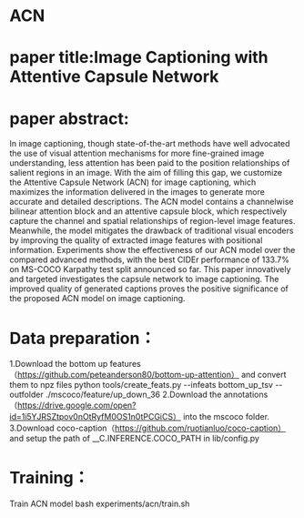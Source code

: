 # ACN
# paper title:Image Captioning with Attentive Capsule Network
# paper abstract:
In image captioning, though state-of-the-art methods have well advocated the use of visual attention mechanisms for more fine-grained image understanding, less attention has been paid to the position relationships of salient regions in an image. With
the aim of filling this gap, we customize the Attentive Capsule Network (ACN) for image captioning, which maximizes the information delivered in the images to generate more accurate and detailed descriptions. The ACN model contains a channelwise bilinear attention block and an attentive capsule block, which respectively capture the channel
and spatial relationships of region-level image features. Meanwhile, the model mitigates the drawback of traditional visual encoders by improving the quality of extracted image features with positional information. Experiments show the effectiveness of our ACN model over the compared advanced methods, with the best CIDEr performance
of 133.7% on MS-COCO Karpathy test split announced so far. This paper innovatively and targeted investigates the capsule network to image captioning. The improved quality of generated captions proves the positive significance of the proposed ACN model on image captioning.

# Data preparation：
1.Download the bottom up features（https://github.com/peteanderson80/bottom-up-attention） and convert them to npz files
python tools/create_feats.py --infeats bottom_up_tsv --outfolder ./mscoco/feature/up_down_36
2.Download the annotations（https://drive.google.com/open?id=1i5YJRSZtpov0nOtRyfM0OS1n0tPCGiCS） into the mscoco folder.
3.Download coco-caption（https://github.com/ruotianluo/coco-caption） and setup the path of __C.INFERENCE.COCO_PATH in lib/config.py


# Training：
Train ACN model
bash experiments/acn/train.sh
